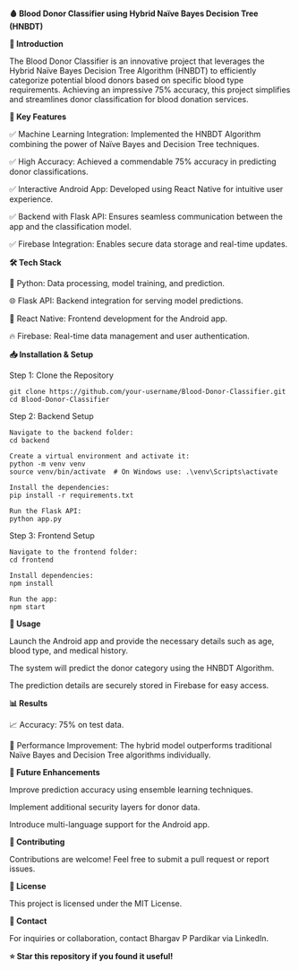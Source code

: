 **🩸 Blood Donor Classifier using Hybrid Naïve Bayes Decision Tree (HNBDT)**




**🚀 Introduction**

The Blood Donor Classifier is an innovative project that leverages the Hybrid Naïve Bayes Decision Tree Algorithm (HNBDT) to efficiently categorize potential blood donors based on specific blood type requirements. Achieving an impressive 75% accuracy, this project simplifies and streamlines donor classification for blood donation services.

**🌟 Key Features**

✅ Machine Learning Integration: Implemented the HNBDT Algorithm combining the power of Naïve Bayes and Decision Tree techniques.

✅ High Accuracy: Achieved a commendable 75% accuracy in predicting donor classifications.

✅ Interactive Android App: Developed using React Native for intuitive user experience.

✅ Backend with Flask API: Ensures seamless communication between the app and the classification model.

✅ Firebase Integration: Enables secure data storage and real-time updates.

**🛠️ Tech Stack**

🐍 Python: Data processing, model training, and prediction.

🌐 Flask API: Backend integration for serving model predictions.

📱 React Native: Frontend development for the Android app.

🔥 Firebase: Real-time data management and user authentication. 


**📥 Installation & Setup**

Step 1: Clone the Repository

    git clone https://github.com/your-username/Blood-Donor-Classifier.git
    cd Blood-Donor-Classifier


Step 2: Backend Setup

    Navigate to the backend folder:
    cd backend

    Create a virtual environment and activate it:
    python -m venv venv
    source venv/bin/activate  # On Windows use: .\venv\Scripts\activate

    Install the dependencies:
    pip install -r requirements.txt

    Run the Flask API:
    python app.py


Step 3: Frontend Setup

    Navigate to the frontend folder:
    cd frontend

    Install dependencies:
    npm install

    Run the app:
    npm start



**📲 Usage**

Launch the Android app and provide the necessary details such as age, blood type, and medical history.

The system will predict the donor category using the HNBDT Algorithm.

The prediction details are securely stored in Firebase for easy access.



**📊 Results**

📈 Accuracy: 75% on test data.

🚨 Performance Improvement: The hybrid model outperforms traditional Naïve Bayes and Decision Tree algorithms individually.



**🔮 Future Enhancements**

Improve prediction accuracy using ensemble learning techniques.

Implement additional security layers for donor data.

Introduce multi-language support for the Android app.



**🤝 Contributing**

Contributions are welcome! Feel free to submit a pull request or report issues.



**📝 License**

This project is licensed under the MIT License.



**📧 Contact**

For inquiries or collaboration, contact Bhargav P Pardikar via LinkedIn.

**⭐ Star this repository if you found it useful!**

